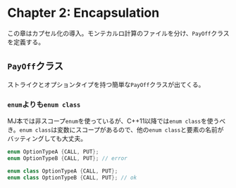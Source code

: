 # Chapter 2: Encapsulation

この章はカプセル化の導入。モンテカルロ計算のファイルを分け、`PayOff`クラスを定義する。

## `PayOff`クラス

ストライクとオプションタイプを持つ簡単な`PayOff`クラスが出てくる。

### `enum`よりも`enum class`

MJ本では非スコープ`enum`を使っているが、C++11以降では`enum class`を使うべき。`enum class`は変数にスコープがあるので、他の`enum class`と要素の名前がバッティングしても大丈夫。

```cpp
enum OptionTypeA {CALL, PUT};
enum OptionTypeB {CALL, PUT}; // error
```

```cpp
enum class OptionTypeA {CALL, PUT};
enum class OptionTypeB {CALL, PUT}; // ok
```
